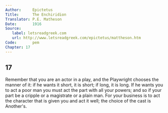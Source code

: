 ```yaml
---
Author:     Epictetus  
Title:      The Enchiridion  
Translator: P.E. Matheson
Date:       1916  
Source:
   label: letsreadgreek.com
   url: http://www.letsreadgreek.com/epictetus/mattheson.htm
Code:       pem  
Chapter: 17
---
```

##  17

Remember that you are an actor in a play, and the Playwright chooses the manner
of it: if he wants it short, it is short; if long, it is long. If he wants you
to act a poor man you must act the part with all your powers; and so if your
part be a cripple or a magistrate or a plain man. For your business is to act
the character that is given you and act it well; the choice of the cast is
Another's.


